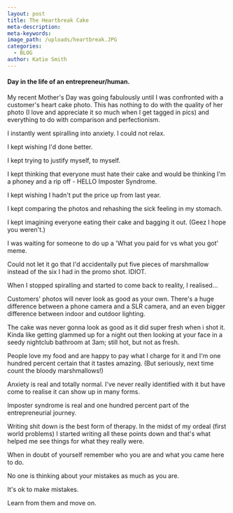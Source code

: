 ```yaml
---
layout: post
title: The Heartbreak Cake
meta-description:
meta-keywords:
image_path: /uploads/heartbreak.JPG
categories:
  - BLOG
author: Katie Smith
---
```


#### Day in the life of an entrepreneur/human.

My recent Mother's Day was going fabulously until I was confronted with a customer's heart cake photo. This has nothing to do with the quality of her photo (I love and appreciate it so much when I get tagged in pics) and everything to do with comparison and perfectionism.

I instantly went spiralling into anxiety. I could not relax.

I kept wishing I'd done better.

I kept trying to justify myself, to myself.

I kept thinking that everyone must hate their cake and would be thinking I'm a phoney and a rip off - HELLO Imposter Syndrome.&nbsp;

I kept wishing I hadn't put the price up from last year.

I kept comparing the photos and rehashing the sick feeling in my stomach.

I kept imagining everyone eating their cake and bagging it out. (Geez I hope you weren't.)

I was waiting for someone to do up a 'What you paid for vs what you got' meme.

Could not let it go that I'd accidentally put five pieces of marshmallow instead of the six I had in the promo shot. IDIOT.

When I stopped spiralling and started to come back to reality, I realised…

Customers' photos will never look as good as your own. There's a huge difference between a phone camera and a SLR camera, and an even bigger difference between indoor and outdoor lighting.

The cake was never gonna look as good as it did super fresh when i shot it. Kinda like getting glammed up for a night out then looking at your face in a seedy nightclub bathroom at 3am; still hot, but not as fresh.

People love my food and are happy to pay what I charge for it and I'm one hundred percent certain that it tastes amazing. (But seriously, next time count the bloody marshmallows\!)

Anxiety is real and totally normal. I've never really identified with it but have come to realise it can show up in many forms.

Imposter syndrome is real and one hundred percent part of the entrepreneurial journey.

Writing shit down is the best form of therapy. In the midst of my ordeal (first world problems) I started writing all these points down and that's what helped me see things for what they really were.

When in doubt of yourself remember who you are and what you came here to do.

No one is thinking about your mistakes as much as you are.

It's ok to make mistakes.

Learn from them and move on.

&nbsp;